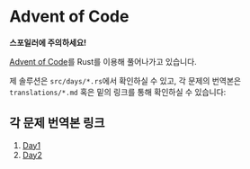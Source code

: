 # Advent of Code

**스포일러에 주의하세요!**

[Advent of Code](https://adventofcode.com)를 Rust를 이용해 풀어나가고 있습니다.  

제 솔루션은 `src/days/*.rs`에서 확인하실 수 있고, 각 문제의 번역본은 `translations/*.md` 혹은 밑의 링크를 통해 확인하실 수 있습니다:

## 각 문제 번역본 링크

1. [Day1](translations/day1.md)
2. [Day2](translations/day2.md)